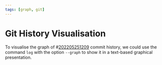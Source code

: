 ```yaml
---
tags: [graph, git]
---
```


# Git History Visualisation

To visualise the graph of #[202205251209](202205251209.md) commit history, we could use the
command `log` with the option `--graph` to show it in a text-based graphical
presentation.
